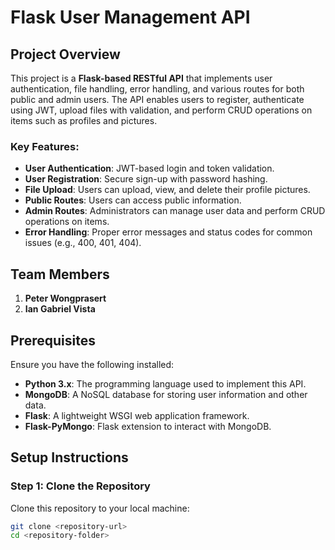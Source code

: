 # Flask User Management API

## Project Overview
This project is a **Flask-based RESTful API** that implements user authentication, file handling, error handling, and various routes for both public and admin users. The API enables users to register, authenticate using JWT, upload files with validation, and perform CRUD operations on items such as profiles and pictures.

### Key Features:
- **User Authentication**: JWT-based login and token validation.
- **User Registration**: Secure sign-up with password hashing.
- **File Upload**: Users can upload, view, and delete their profile pictures.
- **Public Routes**: Users can access public information.
- **Admin Routes**: Administrators can manage user data and perform CRUD operations on items.
- **Error Handling**: Proper error messages and status codes for common issues (e.g., 400, 401, 404).

## Team Members
1. **Peter Wongprasert**
2. **Ian Gabriel Vista**

## Prerequisites
Ensure you have the following installed:
- **Python 3.x**: The programming language used to implement this API.
- **MongoDB**: A NoSQL database for storing user information and other data.
- **Flask**: A lightweight WSGI web application framework.
- **Flask-PyMongo**: Flask extension to interact with MongoDB.

## Setup Instructions

### Step 1: Clone the Repository
Clone this repository to your local machine:

```bash
git clone <repository-url>
cd <repository-folder>
